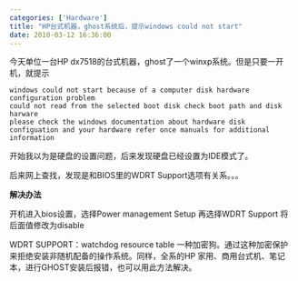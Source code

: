 ```yaml
---
categories: ['Hardware']
title: "HP台式机器，ghost系统后，提示windows could not start"
date: 2010-03-12 16:36:00
---
```

今天单位一台HP dx7518的台式机器，ghost了一个winxp系统。但是只要一开机，就提示

```
windows could not start because of a computer disk hardware configuration problem    
could not read from the selected boot disk check boot path and disk harware   
please check the windows documentation about hardware disk configuation and your hardware refer once manuals for additional information   
```

开始我以为是硬盘的设置问题，后来发现硬盘已经设置为IDE模式了。

后来网上查找，发现是和BIOS里的WDRT Support选项有关系。。。

**解决办法**

开机进入bios设置，选择Power management Setup 再选择WDRT Support 将后面值修改为disable

WDRT SUPPORT：watchdog resource table 一种加密狗。通过这种加密保护来拒绝安装非随机配备的操作系统。同样，全系的HP 家用、商用台式机、笔记本，进行GHOST安装后报错，也可以用此方法解决。
